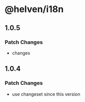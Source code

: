 # @helven/i18n

## 1.0.5

### Patch Changes

- changes

## 1.0.4

### Patch Changes

- use changeset since this version
